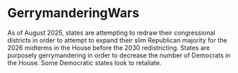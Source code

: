 # GerrymanderingWars
As of August 2025, states are attempting to redraw their congressional districts in order to attempt to expand their slim Republican majority for the 2026 midterms in the House before the 2030 redistricting. States are purposely gerrymandering in order to decrease the number of Democrats in the House. Some Democratic states look to retaliate.
